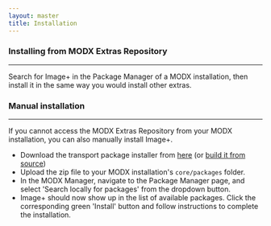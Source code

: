 ```yaml
---
layout: master
title: Installation
---
```


### Installing from MODX Extras Repository
-------------------------------------------
Search for Image+ in the Package Manager of a MODX installation, then install it in the same way you would install other extras.

### Manual installation
------------------------
If you cannot access the MODX Extras Repository from your MODX installation, you can also manually install Image+.

* Download the transport package installer from
  [here](http://modx.com/extras/package/imageplustvinput)
  (or [build it from source](building-from-source.html))
* Upload the zip file to your MODX installation's `core/packages`
  folder.
* In the MODX Manager, navigate to the Package Manager page, and
  select 'Search locally for packages' from the dropdown button.
* Image+ should now show up in the list of available packages.
  Click the corresponding green 'Install' button and follow instructions to complete the installation.
